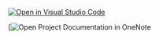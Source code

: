 [![Open in Visual Studio Code](https://classroom.github.com/assets/open-in-vscode-718a45dd9cf7e7f842a935f5ebbe5719a5e09af4491e668f4dbf3b35d5cca122.svg)](https://classroom.github.com/online_ide?assignment_repo_id=11385655&assignment_repo_type=AssignmentRepo)

[![Open Project Documentation in OneNote](https://edumercantec.sharepoint.com/sites/GUIProgrammering1-SOC/_layouts/OneNote.aspx?id=%2Fsites%2FGUIProgrammering1-SOC%2FShared%20Documents%2FGruppe%203%20-%20Erik%2C%20Jeppe%2C%20Kim%2C%20Gabriel%20og%20Esben%2FDokumentation%20-%20Gruppe%203&wd=target%28GUI%20Programmering%20Projekt.one%7CBAB2045E-CA9D-45C4-96DA-58B3E6BC6948%2FProjekt%20Dokumentation%7C90482DC4-23D8-4A87-AEB1-68F01A4C729C%2F%29)
